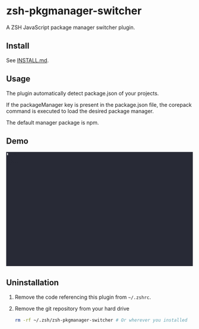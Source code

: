 # zsh-pkgmanager-switcher

A ZSH JavaScript package manager switcher plugin.

## Install

See [INSTALL.md](./INSTALL.md).

## Usage

The plugin automatically detect package.json of your projects.

If the packageManager key is present in the package.json file, the corepack command is executed to load the desired package manager.

The default manager package is npm.

## Demo

![demo](./617080.gif)

## Uninstallation

1. Remove the code referencing this plugin from `~/.zshrc`.

2. Remove the git repository from your hard drive

    ```sh
    rm -rf ~/.zsh/zsh-pkgmanager-switcher # Or wherever you installed
    ```
